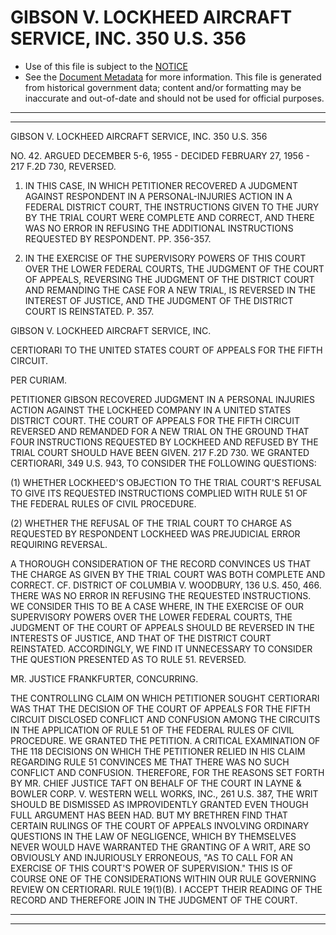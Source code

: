 ---
---

# GIBSON V. LOCKHEED AIRCRAFT SERVICE, INC. 350 U.S. 356

* Use of this file is subject to the [NOTICE](https://github.com/publicdocs/notice/blob/master/NOTICE)
* See the [Document Metadata](../../../) for more information.
  This file is generated from historical government data; content and/or formatting may be inaccurate and out-of-date and should not be used for official purposes.

----------
----------

GIBSON V. LOCKHEED AIRCRAFT SERVICE, INC. 350 U.S. 356

NO. 42.  ARGUED DECEMBER 5-6, 1955 - DECIDED FEBRUARY 27, 1956 - 217 F.2D 730, REVERSED.

1.  IN THIS CASE, IN WHICH PETITIONER RECOVERED A JUDGMENT AGAINST RESPONDENT IN A PERSONAL-INJURIES ACTION IN A FEDERAL DISTRICT COURT, THE INSTRUCTIONS GIVEN TO THE JURY BY THE TRIAL COURT WERE COMPLETE AND CORRECT, AND THERE WAS NO ERROR IN REFUSING THE ADDITIONAL INSTRUCTIONS REQUESTED BY RESPONDENT.  PP. 356-357.

2.  IN THE EXERCISE OF THE SUPERVISORY POWERS OF THIS COURT OVER THE LOWER FEDERAL COURTS, THE JUDGMENT OF THE COURT OF APPEALS, REVERSING THE JUDGMENT OF THE DISTRICT COURT AND REMANDING THE CASE FOR A NEW TRIAL, IS REVERSED IN THE INTEREST OF JUSTICE, AND THE JUDGMENT OF THE DISTRICT COURT IS REINSTATED.  P. 357.

GIBSON V. LOCKHEED AIRCRAFT SERVICE, INC.

CERTIORARI TO THE UNITED STATES COURT OF APPEALS FOR THE FIFTH CIRCUIT.

PER CURIAM.

PETITIONER GIBSON RECOVERED JUDGMENT IN A PERSONAL INJURIES ACTION AGAINST THE LOCKHEED COMPANY IN A UNITED STATES DISTRICT COURT.  THE COURT OF APPEALS FOR THE FIFTH CIRCUIT REVERSED AND REMANDED FOR A NEW TRIAL ON THE GROUND THAT FOUR INSTRUCTIONS REQUESTED BY LOCKHEED AND REFUSED BY THE TRIAL COURT SHOULD HAVE BEEN GIVEN.  217 F.2D 730.  WE GRANTED CERTIORARI, 349 U.S. 943, TO CONSIDER THE FOLLOWING QUESTIONS:

(1)  WHETHER LOCKHEED'S OBJECTION TO THE TRIAL COURT'S REFUSAL TO GIVE ITS REQUESTED INSTRUCTIONS COMPLIED WITH RULE 51 OF THE FEDERAL RULES OF CIVIL PROCEDURE.

(2)  WHETHER THE REFUSAL OF THE TRIAL COURT TO CHARGE AS REQUESTED BY RESPONDENT LOCKHEED WAS PREJUDICIAL ERROR REQUIRING REVERSAL.

A THOROUGH CONSIDERATION OF THE RECORD CONVINCES US THAT THE CHARGE AS GIVEN BY THE TRIAL COURT WAS BOTH COMPLETE AND CORRECT.  CF. DISTRICT OF COLUMBIA V. WOODBURY, 136 U.S. 450, 466.  THERE WAS NO ERROR IN REFUSING THE REQUESTED INSTRUCTIONS.  WE CONSIDER THIS TO BE A CASE WHERE, IN THE EXERCISE OF OUR SUPERVISORY POWERS OVER THE LOWER FEDERAL COURTS, THE JUDGMENT OF THE COURT OF APPEALS SHOULD BE REVERSED IN THE INTERESTS OF JUSTICE, AND THAT OF THE DISTRICT COURT REINSTATED.  ACCORDINGLY, WE FIND IT UNNECESSARY TO CONSIDER THE QUESTION PRESENTED AS TO RULE 51.  REVERSED.

MR. JUSTICE FRANKFURTER, CONCURRING.

THE CONTROLLING CLAIM ON WHICH PETITIONER SOUGHT CERTIORARI WAS THAT THE DECISION OF THE COURT OF APPEALS FOR THE FIFTH CIRCUIT DISCLOSED CONFLICT AND CONFUSION AMONG THE CIRCUITS IN THE APPLICATION OF RULE 51 OF THE FEDERAL RULES OF CIVIL PROCEDURE.  WE GRANTED THE PETITION.  A CRITICAL EXAMINATION OF THE 118 DECISIONS ON WHICH THE PETITIONER RELIED IN HIS CLAIM REGARDING RULE 51 CONVINCES ME THAT THERE WAS NO SUCH CONFLICT AND CONFUSION.  THEREFORE, FOR THE REASONS SET FORTH BY MR. CHIEF JUSTICE TAFT ON BEHALF OF THE COURT IN LAYNE & BOWLER CORP. V. WESTERN WELL WORKS, INC., 261 U.S. 387, THE WRIT SHOULD BE DISMISSED AS IMPROVIDENTLY GRANTED EVEN THOUGH FULL ARGUMENT HAS BEEN HAD.  BUT MY BRETHREN FIND THAT CERTAIN RULINGS OF THE COURT OF APPEALS INVOLVING ORDINARY QUESTIONS IN THE LAW OF NEGLIGENCE, WHICH BY THEMSELVES NEVER WOULD HAVE WARRANTED THE GRANTING OF A WRIT, ARE SO OBVIOUSLY AND INJURIOUSLY ERRONEOUS, "AS TO CALL FOR AN EXERCISE OF THIS COURT'S POWER OF SUPERVISION."  THIS IS OF COURSE ONE OF THE CONSIDERATIONS WITHIN OUR RULE GOVERNING REVIEW ON CERTIORARI.  RULE 19(1)(B).  I ACCEPT THEIR READING OF THE RECORD AND THEREFORE JOIN IN THE JUDGMENT OF THE COURT.


----------
----------

